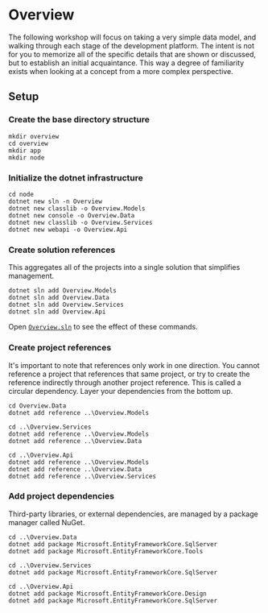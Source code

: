 # Overview

The following workshop will focus on taking a very simple data model, and walking through each stage of the development platform. The intent is not for you to memorize all of the specific details that are shown or discussed, but to establish an initial acquaintance. This way a degree of familiarity exists when looking at a concept from a more complex perspective.

## Setup

### Create the base directory structure

``` pwsh
mkdir overview
cd overview
mkdir app
mkdir node
```

### Initialize the dotnet infrastructure

```pwsh
cd node
dotnet new sln -n Overview
dotnet new classlib -o Overview.Models
dotnet new console -o Overview.Data
dotnet new classlib -o Overview.Services
dotnet new webapi -o Overview.Api
```

### Create solution references

This aggregates all of the projects into a single solution that simplifies management.

```pwsh
dotnet sln add Overview.Models
dotnet sln add Overview.Data
dotnet sln add Overview.Services
dotnet sln add Overview.Api
```

Open [`Overview.sln`](./overview/node/Overview.sln) to see the effect of these commands.

### Create project references

It's important to note that references only work in one direction. You cannot reference a project that references that same project, or try to create the reference indirectly through another project reference. This is called a circular dependency. Layer your dependencies from the bottom up.

```pwsh
cd Overview.Data
dotnet add reference ..\Overview.Models

cd ..\Overview.Services
dotnet add reference ..\Overview.Models
dotnet add reference ..\Overview.Data

cd ..\Overview.Api
dotnet add reference ..\Overview.Models
dotnet add reference ..\Overview.Data
dotnet add reference ..\Overview.Services
```

### Add project dependencies

Third-party libraries, or external dependencies, are managed by a package manager called NuGet.

```pwsh
cd ..\Overview.Data
dotnet add package Microsoft.EntityFrameworkCore.SqlServer
dotnet add package Microsoft.EntityFrameworkCore.Tools

cd ..\Overview.Services
dotnet add package Microsoft.EntityFrameworkCore.SqlServer

cd ..\Overview.Api
dotnet add package Microsoft.EntityFrameworkCore.Design
dotnet add package Microsoft.EntityFrameworkCore.SqlServer
```